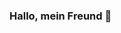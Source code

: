 ### Hallo, mein Freund 👋

<!--
**cartwOw/cartwOw** is a ✨ _special_ ✨ repository because its `README.md` (this file) appears on your GitHub profile.

Here are some ideas to get you started:

- 🔭 Currently working on Python and Javascript 
- 🌱 I’m currently learning literally everything 🤣 🤙
- 📫 Find me on → https://www.linkedin.com/in/tausif-ahmed-a209321b7/
- ⚡ Fun fact → Video game / Music / Movies

